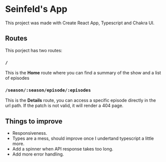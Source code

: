 # Seinfeld's App

This project was made with Create React App, Typescript and Chakra UI.
## Routes

This porject has two routes:

### `/`

This is the **Home** route where you can find a summary of the show and a list of episodes

### `/season/:season/episode/:episodes`

This is the **Details** route, you can access a specific episode directly in the url path.
If the patch is not valid, it will render a 404 page.

## Things to improve

* Responsiveness.
* Types are a mess, should improve once I undertand typescript a little more.
* Add a spinner when API response takes too long.
* Add more error handling.